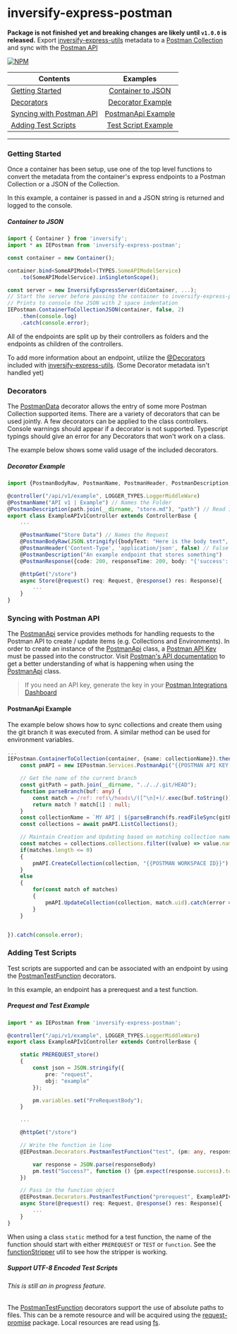 # inversify-express-postman
**Package is not finished yet and breaking changes are likely  until `v1.0.0` is released.**
Export [inversify-express-utils] metadata to a [Postman Collection] and sync with the [Postman API]()


[![NPM](https://nodei.co/npm/inversify-express-postman.png?downloads=true&downloadRank=true)](https://nodei.co/npm/inversify-express-postman/)

|                       Contents                        |                         Examples                      |
| ----------------------------------------------------- |:-----------------------------------------------------:|
| [Getting Started](#getting-started)                   | [Container to JSON](#container-to-json)               |
| [Decorators](#decorators)                             | [Decorator Example](#decorator-example)               |
| [Syncing with Postman API](#syncing-with-postman-api) | [PostmanApi Example](#postmanapi-example)             |
| [Adding Test Scripts](#adding-test-scripts)           | [Test Script Example](#prequest-and-test-example)     |
___

### Getting Started
Once a container has been setup, use one of the top level functions to convert the metadata from the container's express endpoints to a Postman Collection or a JSON of the Collection.

In this example, a container is passed in and a JSON string is returned and logged to the console.

##### Container to JSON
```ts
import { Container } from 'inversify';
import * as IEPostman from 'inversify-express-postman';

const container = new Container();

container.bind<SomeAPIModel>(TYPES.SomeAPIModelService)
    .to(SomeAPIModelService).inSingletonScope();

const server = new InversifyExpressServer(diContainer, ...);
// Start the server before passing the container to inversify-express-postman
// Prints to console the JSON with 2 space indentation
IEPostman.ContainerToCollectionJSON(container, false, 2)
    .then(console.log)
    .catch(console.error);
```

All of the endpoints are split up by their controllers as folders and the endpoints as children of the controllers.

To add more information about an endpoint, utilize the [@Decorators](https://github.com/inversify/inversify-express-utils#decorators) included with [inversify-express-utils]. (Some Decorator metadata isn't handled yet)

### Decorators
The [PostmanData](./src/decorators/PostmanData.ts) decorator allows the entry of some more Postman Collection supported items. There are a variety of decorators that can be used jointly. A few decorators can be applied to the class controllers. Console warnings should appear if a decorator is not supported. Typescript typings should give an error for any Decorators that won't work on a class.

 The example below shows some valid usage of the included decorators.
##### Decorator Example
```ts
import {PostmanBodyRaw, PostmanName, PostmanHeader, PostmanDescription, PostmanResponse } from 'inversify-express-postman/decorators';

@controller("/api/v1/example", LOGGER_TYPES.LoggerMiddleWare)
@PostmanName("API v1 | Example") // Names the Folder
@PostmanDescription(path.join(__dirname, "store.md"), "path") // Read in a markdown file and set it as the description
export class ExampleAPIv1Controller extends ControllerBase {
    ...

    @PostmanName("Store Data") // Names the Request
    @PostmanBodyRaw(JSON.stringify({bodyText: "Here is the body text", environmentVariable: "{{ENVIRONMENT_VARIABLE}}"}, null, 2))
    @PostmanHeader('Content-Type', 'application/json', false) // False so the value does not get wrapped as an environment variable
    @PostmanDescription("An example endpoint that stores something")
    @PostmanResponse({code: 200, responseTime: 200, body: "{'success': true}"}, name: "Store Data Example"}) // Example response

    @httpGet("/store")
    async Store(@request() req: Request, @response() res: Response){
        ...
    }
}
```


### Syncing with Postman API
The [PostmanApi] service provides methods for handling requests to the Postman API to create / update items (e.g. Collections and Environments). In order to create an instance of the [PostmanApi] class, a [Postman API Key](https://go.postman.co/integrations/services/pm_pro_api) must be passed into the constructor.
Visit [Postman's API documentation] to get a better understanding of what is happening when using the [PostmanApi] class.
> If you need an API key, generate the key in your [Postman Integrations Dashboard](https://go.postman.co/integrations/services/pm_pro_api)

#### PostmanApi Example
The example below shows how to sync collections and create them using the git branch it was executed from. A similar method can be used for environment variables.
```ts
...
IEPostman.ContainerToCollection(container, {name: collectionName}).then(async collection => {
    const pmAPI = new IEPostman.Services.PostmanApi("{{POSTMAN API KEY HERE}}");

    // Get the name of the current branch
    const gitPath = path.join(__dirname, "../../.git/HEAD");
    function parseBranch(buf: any) {
        const match = /ref: refs\/heads\/([^\n]+)/.exec(buf.toString());
        return match ? match[1] : null;
    }
    const collectionName = `MY API | ${parseBranch(fs.readFileSync(gitPath))}`;
    const collections = await pmAPI.ListCollections();

    // Maintain Creation and Updating based on matching collection names
    const matches = collections.collections.filter((value) => value.name === collectionName);
    if(matches.length <= 0)
    {
        pmAPI.CreateCollection(collection, "{{POSTMAN WORKSPACE ID}}").catch(error => console.error(`Failed to create collection`, error));
    }
    else
    {
        for(const match of matches)
        {
            pmAPI.UpdateCollection(collection, match.uid).catch(error => console.error(`Failed to update collection`, error));
        }
    }


}).catch(console.error);

```




### Adding Test Scripts
Test scripts are supported and can be associated with an endpoint by using the [PostmanTestFunction] decorators.

In this example, an endpoint has a prerequest and a test function.
##### Prequest and Test Example
```ts
import * as IEPostman from 'inversify-express-postman';

@controller("/api/v1/example", LOGGER_TYPES.LoggerMiddleWare)
export class ExampleAPIv1Controller extends ControllerBase {

    static PREREQUEST_store()
    {
        const json = JSON.stringify({
            pre: "request",
            obj: "example"
        });

        pm.variables.set("PreRequestBody");
    }

    ...

    @httpGet("/store")

    // Write the function in line
    @IEPostman.Decorators.PostmanTestFunction("test", (pm: any, responseBody: any) => {

        var response = JSON.parse(responseBody)
        pm.test("Success?", function () {pm.expect(response.success).to.equal(true)} );
    })

    // Pass in the function object
    @IEPostman.Decorators.PostmanTestFunction("prerequest", ExampleAPIv1Controller.PREREQUEST_store)
    async Store(@request() req: Request, @response() res: Response){
        ...
    }
}
```
When using a class `static` method for a test function, the name of the function should start with either `PREREQUEST` or `TEST` or `function`. See the [functionStripper](src\utils\functionStripper.ts) util to see how the stripper is working.



##### Support UTF-8 Encoded Test Scripts
###### This is still an in progress feature.
The [PostmanTestFunction] decorators support the use of absolute paths to files. This can be a remote resource and will be acquired using the [request-promise] package. Local resources are read using [fs].

[PostmanTestFunction]: ./src/decorators/PostmanTest.ts

[fs]: https://nodejs.org/api/fs.html
[request-promise]: https://www.npmjs.com/package/request-promise
[inversify-express-utils]: https://www.npmjs.com/package/inversify-express-utils
[Postman Collection]:https://www.npmjs.com/package/postman-collection
[Postman Collection Schema]: https://schema.getpostman.com/
[Postman's API documentation]: https://documenter.getpostman.com/view/631643/JsLs/?version=latest#intro
[Postman API]: https://documenter.getpostman.com/view/631643/JsLs/?version=latest#intro

[PostmanApi]: ./src/services/PostmanApi/PostmanApi.ts
